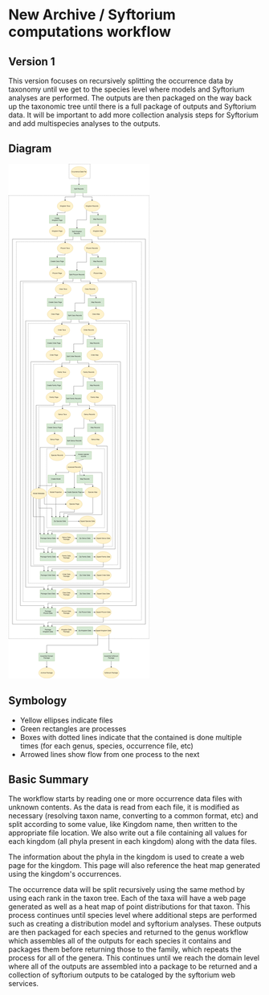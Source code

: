 # New Archive / Syftorium computations workflow

## Version 1

This version focuses on recursively splitting the occurrence data by taxonomy until we get to the species
level where models and Syftorium analyses are performed.  The outputs are then packaged on the way back
up the taxonomic tree until there is a full package of outputs and Syftorium data.  It will be important
to add more collection analysis steps for Syftorium and add multispecies analyses to the outputs.


## Diagram

![This is an image](https://github.com/specifysystems/complexify/blob/main/docs/species_wf.drawio.png)


## Symbology

* Yellow ellipses indicate files
* Green rectangles are processes
* Boxes with dotted lines indicate that the contained is done multiple times (for each genus, species, occurrence file, etc)
* Arrowed lines show flow from one process to the next


## Basic Summary

The workflow starts by reading one or more occurrence data files with unknown contents.  As the data is
read from each file, it is modified as necessary (resolving taxon name, converting to a common format,
etc) and split according to some value, like Kingdom name, then written to the appropriate file location.
We also write out a file containing all values for each kingdom (all phyla present in each kingdom)
along with the data files.

The information about the phyla in the kingdom is used to create a web page for the kingdom.  This page
will also reference the heat map generated using the kingdom's occurrences.

The occurrence data will be split recursively using the same method by using each rank in the taxon tree.
Each of the taxa will have a web page generated as well as a heat map of point distributions for that taxon.
This process continues until species level where additional steps are performed such as creating a
distribution model and syftorium analyses.  These outputs are then packaged for each species and returned
to the genus workflow which assembles all of the outputs for each species it contains and packages them
before returning those to the family, which repeats the process for all of the genera.  This continues
until we reach the domain level where all of the outputs are assembled into a package to be returned
and a collection of syftorium outputs to be cataloged by the syftorium web services.
